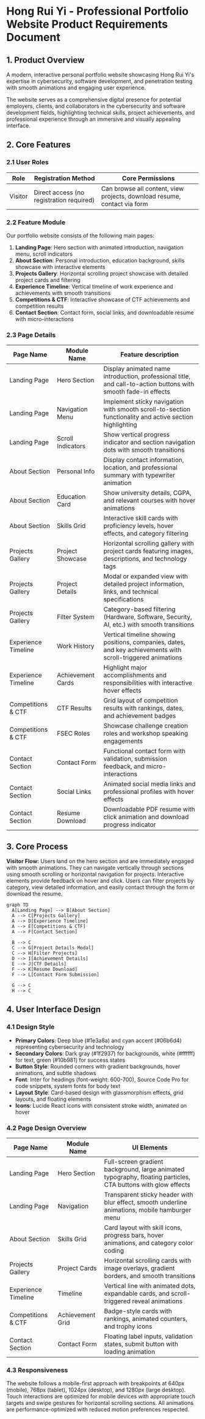 # Hong Rui Yi - Professional Portfolio Website Product Requirements Document

## 1. Product Overview
A modern, interactive personal portfolio website showcasing Hong Rui Yi's expertise in cybersecurity, software development, and penetration testing with smooth animations and engaging user experience.

The website serves as a comprehensive digital presence for potential employers, clients, and collaborators in the cybersecurity and software development fields, highlighting technical skills, project achievements, and professional experience through an immersive and visually appealing interface.

## 2. Core Features

### 2.1 User Roles
| Role | Registration Method | Core Permissions |
|------|---------------------|------------------|
| Visitor | Direct access (no registration required) | Can browse all content, view projects, download resume, contact via form |

### 2.2 Feature Module
Our portfolio website consists of the following main pages:
1. **Landing Page**: Hero section with animated introduction, navigation menu, scroll indicators
2. **About Section**: Personal introduction, education background, skills showcase with interactive elements
3. **Projects Gallery**: Horizontal scrolling project showcase with detailed project cards and filtering
4. **Experience Timeline**: Vertical timeline of work experience and achievements with smooth transitions
5. **Competitions & CTF**: Interactive showcase of CTF achievements and competition results
6. **Contact Section**: Contact form, social links, and downloadable resume with micro-interactions

### 2.3 Page Details
| Page Name | Module Name | Feature description |
|-----------|-------------|---------------------|
| Landing Page | Hero Section | Display animated name introduction, professional title, and call-to-action buttons with smooth fade-in effects |
| Landing Page | Navigation Menu | Implement sticky navigation with smooth scroll-to-section functionality and active section highlighting |
| Landing Page | Scroll Indicators | Show vertical progress indicator and section navigation dots with smooth transitions |
| About Section | Personal Info | Display contact information, location, and professional summary with typewriter animation |
| About Section | Education Card | Show university details, CGPA, and relevant courses with hover animations |
| About Section | Skills Grid | Interactive skill cards with proficiency levels, hover effects, and category filtering |
| Projects Gallery | Project Showcase | Horizontal scrolling gallery with project cards featuring images, descriptions, and technology tags |
| Projects Gallery | Project Details | Modal or expanded view with detailed project information, links, and technical specifications |
| Projects Gallery | Filter System | Category-based filtering (Hardware, Software, Security, AI, etc.) with smooth transitions |
| Experience Timeline | Work History | Vertical timeline showing positions, companies, dates, and key achievements with scroll-triggered animations |
| Experience Timeline | Achievement Cards | Highlight major accomplishments and responsibilities with interactive hover effects |
| Competitions & CTF | CTF Results | Grid layout of competition results with rankings, dates, and achievement badges |
| Competitions & CTF | FSEC Roles | Showcase challenge creation roles and workshop speaking engagements |
| Contact Section | Contact Form | Functional contact form with validation, submission feedback, and micro-interactions |
| Contact Section | Social Links | Animated social media links and professional profiles with hover effects |
| Contact Section | Resume Download | Downloadable PDF resume with click animation and download progress indicator |

## 3. Core Process
**Visitor Flow:**
Users land on the hero section and are immediately engaged with smooth animations. They can navigate vertically through sections using smooth scrolling or horizontal navigation for projects. Interactive elements provide feedback on hover and click. Users can filter projects by category, view detailed information, and easily contact through the form or download the resume.

```mermaid
graph TD
  A[Landing Page] --> B[About Section]
  A --> C[Projects Gallery]
  A --> D[Experience Timeline]
  A --> E[Competitions & CTF]
  A --> F[Contact Section]
  
  B --> C
  C --> G[Project Details Modal]
  C --> H[Filter Projects]
  D --> I[Achievement Details]
  E --> J[CTF Details]
  F --> K[Resume Download]
  F --> L[Contact Form Submission]
  
  G --> C
  H --> C
```

## 4. User Interface Design

### 4.1 Design Style
- **Primary Colors**: Deep blue (#1e3a8a) and cyan accent (#06b6d4) representing cybersecurity and technology
- **Secondary Colors**: Dark gray (#1f2937) for backgrounds, white (#ffffff) for text, green (#10b981) for success states
- **Button Style**: Rounded corners with gradient backgrounds, hover animations, and subtle shadows
- **Font**: Inter for headings (font-weight: 600-700), Source Code Pro for code snippets, system fonts for body text
- **Layout Style**: Card-based design with glassmorphism effects, grid layouts, and floating elements
- **Icons**: Lucide React icons with consistent stroke width, animated on hover

### 4.2 Page Design Overview
| Page Name | Module Name | UI Elements |
|-----------|-------------|-------------|
| Landing Page | Hero Section | Full-screen gradient background, large animated typography, floating particles, CTA buttons with glow effects |
| Landing Page | Navigation | Transparent sticky header with blur effect, smooth underline animations, mobile hamburger menu |
| About Section | Skills Grid | Card layout with skill icons, progress bars, hover animations, and category color coding |
| Projects Gallery | Project Cards | Horizontal scrolling cards with image overlays, gradient borders, and smooth transitions |
| Experience Timeline | Timeline | Vertical line with animated dots, expandable cards, and scroll-triggered reveal animations |
| Competitions & CTF | Achievement Grid | Badge-style cards with rankings, animated counters, and trophy icons |
| Contact Section | Contact Form | Floating label inputs, validation states, submit button with loading animation |

### 4.3 Responsiveness
The website follows a mobile-first approach with breakpoints at 640px (mobile), 768px (tablet), 1024px (desktop), and 1280px (large desktop). Touch interactions are optimized for mobile devices with appropriate touch targets and swipe gestures for horizontal scrolling sections. All animations are performance-optimized with reduced motion preferences respected.